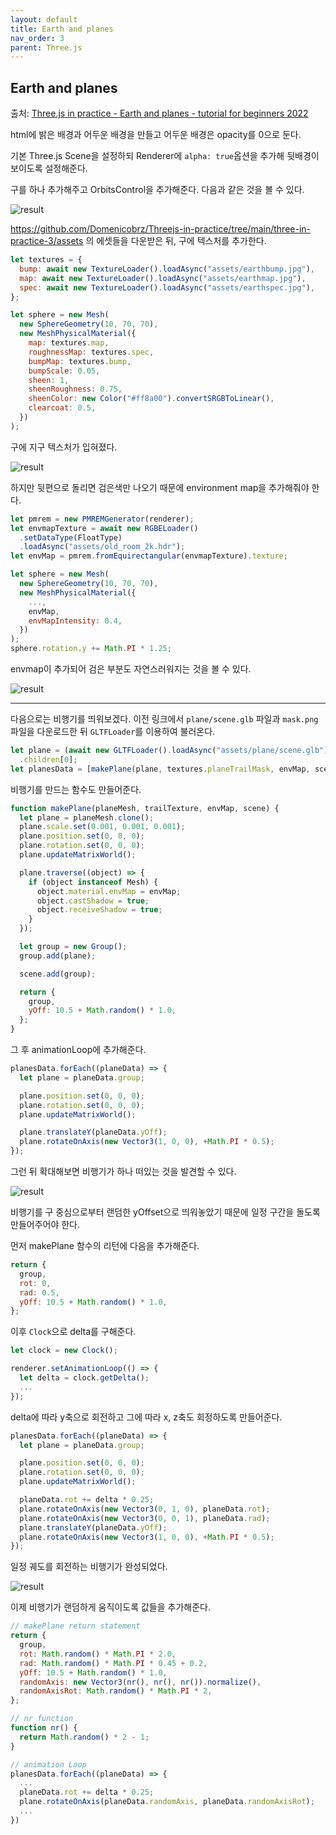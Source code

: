 ```yaml
---
layout: default
title: Earth and planes
nav_order: 3
parent: Three.js
---
```


## Earth and planes

출처: [Three.js in practice - Earth and planes - tutorial for beginners 2022](https://youtu.be/wHjmwEcz4cM)

html에 밝은 배경과 어두운 배경을 만들고 어두운 배경은 opacity를 0으로 둔다.

기본 Three.js Scene을 설정하되 Renderer에 `alpha: true`옵션을 추가해 뒷배경이 보이도록 설정해준다.

구를 하나 추가해주고 OrbitsControl을 추가해준다. 다음과 같은 것을 볼 수 있다.

![result](./img/03/01.png)

https://github.com/Domenicobrz/Threejs-in-practice/tree/main/three-in-practice-3/assets 의 에셋들을 다운받은 뒤, 구에 텍스처를 추가한다.

```js
let textures = {
  bump: await new TextureLoader().loadAsync("assets/earthbump.jpg"),
  map: await new TextureLoader().loadAsync("assets/earthmap.jpg"),
  spec: await new TextureLoader().loadAsync("assets/earthspec.jpg"),
};

let sphere = new Mesh(
  new SphereGeometry(10, 70, 70),
  new MeshPhysicalMaterial({
    map: textures.map,
    roughnessMap: textures.spec,
    bumpMap: textures.bump,
    bumpScale: 0.05,
    sheen: 1,
    sheenRoughness: 0.75,
    sheenColor: new Color("#ff8a00").convertSRGBToLinear(),
    clearcoat: 0.5,
  })
);
```

구에 지구 텍스처가 입혀졌다.

![result](./img/03/02.png)

하지만 뒷편으로 돌리면 검은색만 나오기 때문에 environment map을 추가해줘야 한다.

```js
let pmrem = new PMREMGenerator(renderer);
let envmapTexture = await new RGBELoader()
  .setDataType(FloatType)
  .loadAsync("assets/old_room_2k.hdr");
let envMap = pmrem.fromEquirectangular(envmapTexture).texture;

let sphere = new Mesh(
  new SphereGeometry(10, 70, 70),
  new MeshPhysicalMaterial({
    ...,
    envMap,
    envMapIntensity: 0.4,
  })
);
sphere.rotation.y += Math.PI * 1.25;
```

envmap이 추가되어 검은 부분도 자연스러워지는 것을 볼 수 있다.

![result](./img/03/03.png)

---

다음으로는 비행기를 띄워보겠다. 이전 링크에서 `plane/scene.glb` 파일과 `mask.png` 파일을 다운로드한 뒤 `GLTFLoader`를 이용하여 불러온다.

```js
let plane = (await new GLTFLoader().loadAsync("assets/plane/scene.glb")).scene
  .children[0];
let planesData = [makePlane(plane, textures.planeTrailMask, envMap, scene)];
```

비행기를 만드는 함수도 만들어준다.

```js
function makePlane(planeMesh, trailTexture, envMap, scene) {
  let plane = planeMesh.clone();
  plane.scale.set(0.001, 0.001, 0.001);
  plane.position.set(0, 0, 0);
  plane.rotation.set(0, 0, 0);
  plane.updateMatrixWorld();

  plane.traverse((object) => {
    if (object instanceof Mesh) {
      object.material.envMap = envMap;
      object.castShadow = true;
      object.receiveShadow = true;
    }
  });

  let group = new Group();
  group.add(plane);

  scene.add(group);

  return {
    group,
    yOff: 10.5 + Math.random() * 1.0,
  };
}
```

그 후 animationLoop에 추가해준다.

```js
planesData.forEach((planeData) => {
  let plane = planeData.group;

  plane.position.set(0, 0, 0);
  plane.rotation.set(0, 0, 0);
  plane.updateMatrixWorld();

  plane.translateY(planeData.yOff);
  plane.rotateOnAxis(new Vector3(1, 0, 0), +Math.PI * 0.5);
});
```

그런 뒤 확대해보면 비행기가 하나 떠있는 것을 발견할 수 있다.

![result](./img/03/04.png)

비행기를 구 중심으로부터 랜덤한 yOffset으로 띄워놓았기 때문에 일정 구간을 돌도록 만들어주어야 한다.

먼저 makePlane 함수의 리턴에 다음을 추가해준다.

```js
return {
  group,
  rot: 0,
  rad: 0.5,
  yOff: 10.5 + Math.random() * 1.0,
};
```

이후 `Clock`으로 delta를 구해준다.

```js
let clock = new Clock();

renderer.setAnimationLoop(() => {
  let delta = clock.getDelta();
  ...
});
```

delta에 따라 y축으로 회전하고 그에 따라 x, z축도 회정하도록 만들어준다.

```js
planesData.forEach((planeData) => {
  let plane = planeData.group;

  plane.position.set(0, 0, 0);
  plane.rotation.set(0, 0, 0);
  plane.updateMatrixWorld();

  planeData.rot += delta * 0.25;
  plane.rotateOnAxis(new Vector3(0, 1, 0), planeData.rot);
  plane.rotateOnAxis(new Vector3(0, 0, 1), planeData.rad);
  plane.translateY(planeData.yOff);
  plane.rotateOnAxis(new Vector3(1, 0, 0), +Math.PI * 0.5);
});
```

일정 궤도를 회전하는 비행기가 완성되었다.

![result](./img/03/05.gif)

이제 비행기가 랜덤하게 움직이도록 값들을 추가해준다.

```js
// makePlane return statement
return {
  group,
  rot: Math.random() * Math.PI * 2.0,
  rad: Math.random() * Math.PI * 0.45 + 0.2,
  yOff: 10.5 + Math.random() * 1.0,
  randomAxis: new Vector3(nr(), nr(), nr()).normalize(),
  randomAxisRot: Math.random() * Math.PI * 2,
};

// nr function
function nr() {
  return Math.random() * 2 - 1;
}

// animation Loop
planesData.forEach((planeData) => {
  ...
  planeData.rot += delta * 0.25;
  plane.rotateOnAxis(planeData.randomAxis, planeData.randomAxisRot);
  ...
})
```
